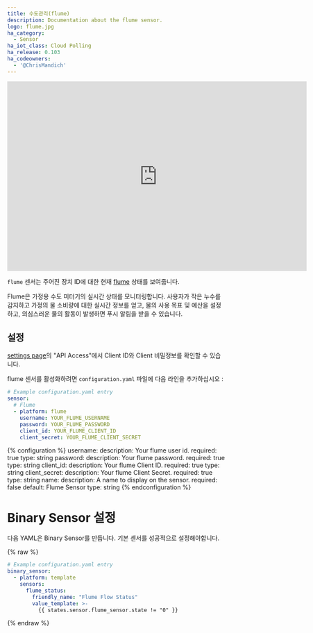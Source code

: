```yaml
---
title: 수도관리(flume)
description: Documentation about the flume sensor.
logo: flume.jpg
ha_category:
  - Sensor
ha_iot_class: Cloud Polling
ha_release: 0.103
ha_codeowners:
  - '@ChrisMandich'
---
```


<iframe width="690" height="437" src="https://www.youtube.com/embed/tXsxCLkJD_o" frameborder="0" allow="accelerometer; autoplay; encrypted-media; gyroscope; picture-in-picture" allowfullscreen></iframe>

`flume` 센서는 주어진 장치 ID에 대한 현재 [flume](https://portal.flumetech.com/) 상태를 보여줍니다.

Flume은 가정용 수도 미터기의 실시간 상태를 모니터링합니다. 사용자가 작은 누수를 감지하고 가정의 물 소비량에 대한 실시간 정보를 얻고, 물의 사용 목표 및 예산을 설정하고, 의심스러운 물의 활동이 발생하면 푸시 알림을 받을 수 있습니다.

## 설정

[settings page](https://portal.flumetech.com/#settings)의 "API Access"에서 Client ID와 Client 비밀정보를 확인할 수 있습니다.

flume 센서를 활성화하려면 `configuration.yaml` 파일에 다음 라인을 추가하십시오 :

```yaml
# Example configuration.yaml entry
sensor:
  # Flume
  - platform: flume
    username: YOUR_FLUME_USERNAME
    password: YOUR_FLUME_PASSWORD
    client_id: YOUR_FLUME_CLIENT_ID
    client_secret: YOUR_FLUME_CLIENT_SECRET
```

{% configuration %}
username:
  description: Your flume user id.
  required: true
  type: string
password:
  description: Your flume password.
  required: true
  type: string
client_id:
  description: Your flume Client ID.
  required: true
  type: string
client_secret:
  description: Your flume Client Secret.
  required: true
  type: string
name:
  description: A name to display on the sensor.
  required: false
  default: Flume Sensor
  type: string
{% endconfiguration %}

# Binary Sensor 설정

다음 YAML은 Binary Sensor를 만듭니다. 기본 센서를 성공적으로 설정해야합니다.

{% raw %}

```yaml
# Example configuration.yaml entry
binary_sensor:
  - platform: template
    sensors:
      flume_status:
        friendly_name: "Flume Flow Status"
        value_template: >-
          {{ states.sensor.flume_sensor.state != "0" }}
```

{% endraw %}
